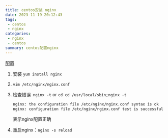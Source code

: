 ```yaml
---
title: centos安装 nginx
date: 2023-11-19 20:12:43
tags:
 - centos
 - nginx
categories:
 - nginx
 - centos
summary: centos配置nginx
---
```

[配置](https://support.huaweicloud.com/usermanual-ccm/ccm_01_0082.html)

1. 安装 `yum install nginx`

2. `vim /etc/nginx/nginx.conf`

3. 检查错误` nginx -t`  or  `cd cd /usr/local/sbin;nginx -t` 

   ```bash
   nginx: the configuration file /etc/nginx/nginx.conf syntax is ok
   nginx: configuration file /etc/nginx/nginx.conf test is successful
   ```

   表示nginx配置正确

4. 重启nginx：`nginx -s reload`

